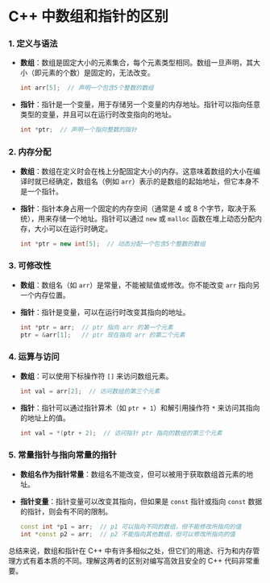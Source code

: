 # C++ 中数组和指针的区别

### 1. 定义与语法
- **数组**：数组是固定大小的元素集合，每个元素类型相同。数组一旦声明，其大小（即元素的个数）是固定的，无法改变。
  ```cpp
  int arr[5];  // 声明一个包含5个整数的数组
  ```

- **指针**：指针是一个变量，用于存储另一个变量的内存地址。指针可以指向任意类型的变量，并且可以在运行时改变指向的地址。
  ```cpp
  int *ptr;  // 声明一个指向整数的指针
  ```

### 2. 内存分配
- **数组**：数组在定义时会在栈上分配固定大小的内存。这意味着数组的大小在编译时就已经确定，数组名（例如 `arr`）表示的是数组的起始地址，但它本身不是一个指针。
  
- **指针**：指针本身占用一个固定的内存空间（通常是 4 或 8 个字节，取决于系统），用来存储一个地址。指针可以通过 `new` 或 `malloc` 函数在堆上动态分配内存，大小可以在运行时确定。
  ```cpp
  int *ptr = new int[5];  // 动态分配一个包含5个整数的数组
  ```

### 3. 可修改性
- **数组**：数组名（如 `arr`）是常量，不能被赋值或修改。你不能改变 `arr` 指向另一个内存位置。
  
- **指针**：指针是变量，可以在运行时改变其指向的地址。
  ```cpp
  int *ptr = arr;  // ptr 指向 arr 的第一个元素
  ptr = &arr[1];   // ptr 现在指向 arr 的第二个元素
  ```

### 4. 运算与访问
- **数组**：可以使用下标操作符 `[]` 来访问数组元素。
  ```cpp
  int val = arr[2];  // 访问数组的第三个元素
  ```

- **指针**：指针可以通过指针算术（如 `ptr + 1`）和解引用操作符 `*` 来访问其指向的地址上的值。
  ```cpp
  int val = *(ptr + 2);  // 访问指针 ptr 指向的数组的第三个元素
  ```

### 5. 常量指针与指向常量的指针
- **数组名作为指针常量**：数组名不能改变，但可以被用于获取数组首元素的地址。
  
- **指针变量**：指针变量可以改变其指向，但如果是 `const` 指针或指向 `const` 数据的指针，则会有不同的限制。
  ```cpp
  const int *p1 = arr;  // p1 可以指向不同的数组，但不能修改所指向的值
  int *const p2 = arr;  // p2 不能指向其他数组，但可以修改所指向的值
  ```

总结来说，数组和指针在 C++ 中有许多相似之处，但它们的用途、行为和内存管理方式有着本质的不同。理解这两者的区别对编写高效且安全的 C++ 代码非常重要。